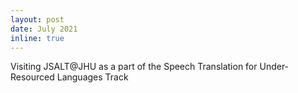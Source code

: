 ```yaml
---
layout: post
date: July 2021
inline: true
---
```


Visiting JSALT@JHU as a part of the Speech Translation for Under-Resourced Languages Track